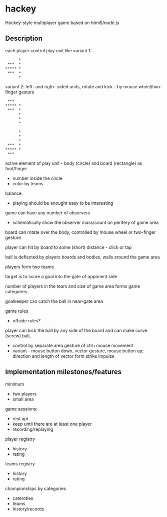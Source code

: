 hackey
======

Hockey-style multiplayer game based on html5/node.js

## Description

each player control play unit like
variant 1:

```
      *
 ***  *
***** *
 ***  *
      *
```

variant 2: left- and rigth- sided units, rotate and kick - by mouse wheel/two-finger gesture

```
 ***  
***** *
 ***  *
      *
      *
      *
```
  
```
      *
      *
      *
 ***  *
***** *
 ***
```  

active element of play unit - body (circle) and board (rectangle) as foot/finger
* number inside the circle
* color by teams

balance
* playing should be enought easy to be interesting

game can have any number of observers
* schematically show the observer mass/count on perifery of game area

board can rotate over the body, controlled by mouse wheel or two-finger gesture	  

player can hit by board to some (short) distance - click or tap

ball is deflected by players boards and bodies, walls around the game area

players form two teams

target is to score a goal into the gate of opponent side

number of players in the team and size of game area forms game categories

goalkeeper can catch the ball in near-gate area

game rules
* offside rules? 

player can kick the ball by any side of the board and can make curve (screw) ball, 
* control by separate area gesture of ctrl+mouse movement
* variant - mouse button down, vector gesture, mouse button up; direction and length of vector form strike impulse

## implementation milestones/features
 
minimum
* two players
* small area

game sessions:
* rest api
* keep until there are at least one player
* recording/replaying 

player registry
* history
* rating

teams registry
* history
* rating

championships by categories
* cateroties
* teams
* history/records
